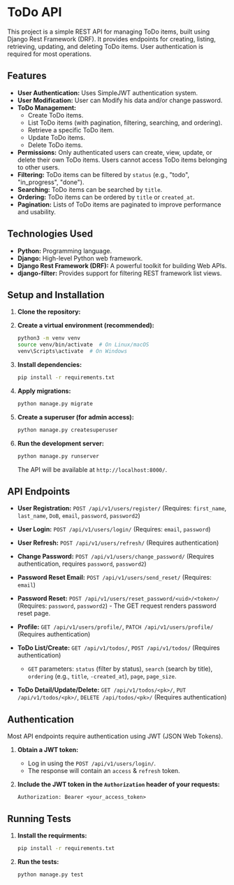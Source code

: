 # ToDo API

This project is a simple REST API for managing ToDo items, built using Django Rest Framework (DRF). It provides endpoints for creating, listing, retrieving, updating, and deleting ToDo items.  User authentication is required for most operations.

## Features

*   **User Authentication:** Uses SimpleJWT authentication system.
*   **User Modification:** User can Modify his data and/or change password.
*   **ToDo Management:**
    *   Create ToDo items.
    *   List ToDo items (with pagination, filtering, searching, and ordering).
    *   Retrieve a specific ToDo item.
    *   Update ToDo items.
    *   Delete ToDo items.
*   **Permissions:** Only authenticated users can create, view, update, or delete their own ToDo items.  Users cannot access ToDo items belonging to other users.
*   **Filtering:**  ToDo items can be filtered by `status` (e.g., "todo", "in_progress", "done").
*   **Searching:**  ToDo items can be searched by `title`.
*   **Ordering:**  ToDo items can be ordered by `title` or `created_at`.
*   **Pagination:** Lists of ToDo items are paginated to improve performance and usability.

## Technologies Used

*   **Python:** Programming language.
*   **Django:** High-level Python web framework.
*   **Django Rest Framework (DRF):**  A powerful toolkit for building Web APIs.
*   **django-filter:** Provides support for filtering REST framework list views.

## Setup and Installation

1.  **Clone the repository:**

2.  **Create a virtual environment (recommended):**

    ```bash
    python3 -m venv venv
    source venv/bin/activate  # On Linux/macOS
    venv\Scripts\activate  # On Windows
    ```

3.  **Install dependencies:**

    ```bash
    pip install -r requirements.txt
    ```

4.  **Apply migrations:**

    ```bash
    python manage.py migrate
    ```

5.  **Create a superuser (for admin access):**

    ```bash
    python manage.py createsuperuser
    ```

6.  **Run the development server:**

    ```bash
    python manage.py runserver
    ```

    The API will be available at `http://localhost:8000/`.

## API Endpoints

*   **User Registration:** `POST /api/v1/users/register/` (Requires: `first_name`, `last_name`, `DoB`, `email`, `password`, `password2`)
*   **User Login:** `POST /api/v1/users/login/` (Requires: `email`, `password`)
*   **User Refresh:** `POST /api/v1/users/refresh/` (Requires authentication)
*   **Change Password:** `POST /api/v1/users/change_password/` (Requires authentication, requires `password`, `password2`)
*   **Password Reset Email:** `POST /api/v1/users/send_reset/` (Requires: `email`)
*   **Password Reset:** `POST /api/v1/users/reset_password/<uid>/<token>/` (Requires: `password`, `password2`) - The GET request renders password reset page.
*   **Profile:** `GET /api/v1/users/profile/`, `PATCH /api/v1/users/profile/` (Requires authentication)

*   **ToDo List/Create:** `GET /api/v1/todos/`, `POST /api/v1/todos/` (Requires authentication)
    *   `GET` parameters: `status` (filter by status), `search` (search by title), `ordering` (e.g., `title`, `-created_at`), `page`, `page_size`.
*   **ToDo Detail/Update/Delete:** `GET /api/v1/todos/<pk>/`, `PUT /api/v1/todos/<pk>/`, `DELETE /api/todos/<pk>/` (Requires authentication)

## Authentication

Most API endpoints require authentication using JWT (JSON Web Tokens).

1.  **Obtain a JWT token:** 
    *   Log in using the `POST /api/v1/users/login/`.
    *   The response will contain an `access` & `refresh` token.

2.  **Include the JWT token in the `Authorization` header of your requests:**

    ```
    Authorization: Bearer <your_access_token>
    ```

## Running Tests

1.  **Install the requirments:**

    ```bash
    pip install -r requirements.txt
    ```

2.  **Run the tests:**
    ```bash
    python manage.py test
    ```